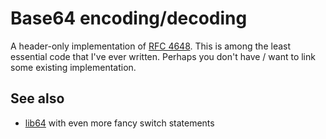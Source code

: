 # Base64 encoding/decoding

A header-only implementation of [RFC
4648](https://tools.ietf.org/html/rfc4648). This is among the least essential
code that I've ever written. Perhaps you don't have / want to link some
existing implementation.

## See also

 * [lib64](http://libb64.sourceforge.net/) with even more fancy switch
   statements
